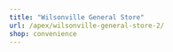 ```yaml
---
title: "Wilsonville General Store"
url: /apex/wilsonville-general-store-2/
shop: convenience
---
```

